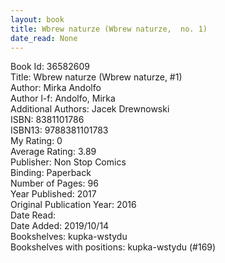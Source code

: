 ```yaml
---
layout: book
title: Wbrew naturze (Wbrew naturze,  no. 1)
date_read: None
---
```


Book Id: 36582609<br />
Title: Wbrew naturze (Wbrew naturze, #1)<br />
Author: Mirka Andolfo<br />
Author l-f: Andolfo, Mirka<br />
Additional Authors: Jacek Drewnowski<br />
ISBN: 8381101786<br />
ISBN13: 9788381101783<br />
My Rating: 0<br />
Average Rating: 3.89<br />
Publisher: Non Stop Comics<br />
Binding: Paperback<br />
Number of Pages: 96<br />
Year Published: 2017<br />
Original Publication Year: 2016<br />
Date Read: <br />
Date Added: 2019/10/14<br />
Bookshelves: kupka-wstydu<br />
Bookshelves with positions: kupka-wstydu (#169)<br />

